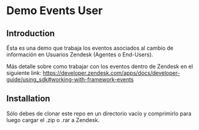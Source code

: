 # Demo Events User

## Introduction

Ésta es una demo que trabaja los eventos asociados al cambio de información en Usuarios Zendesk (Agentes o End-Users). 

Más detalle sobre como trabajar con los eventos dentro de Zendesk en el siguiente link:
https://developer.zendesk.com/apps/docs/developer-guide/using_sdk#working-with-framework-events

## Installation

Sólo debes de clonar este repo en un directorio vacío y comprimirlo para luego cargar el .zip o .rar a Zendesk.